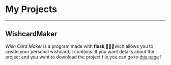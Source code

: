 # My Projects

* * *
## WishcardMaker

*Wish Card Maker* is a program made with **flask**,👨🏻‍💻wich allows you to create your personal wishcard,it contains:
If you want details about the project and you want to download the project file,you can go to [this page](wishcard_maker/) !


